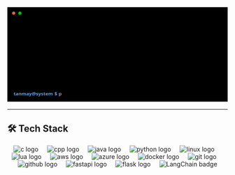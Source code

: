 <div align="center">
  <img src="./assets/terminal.gif" width="600" alt="terminal demo" />
</div>

---

## 🛠️ Tech Stack

<div align="center">
  <img src="https://skillicons.dev/icons?i=c" height="60" alt="c logo" />
  <img width="12" />
  <img src="https://skillicons.dev/icons?i=cpp" height="60" alt="cpp logo" />
  <img width="12" />
  <img src="https://skillicons.dev/icons?i=java" height="60" alt="java logo" />
  <img width="12" />
  <img src="https://skillicons.dev/icons?i=py" height="60" alt="python logo" />
  <img width="12" />
  <img src="https://skillicons.dev/icons?i=linux" height="60" alt="linux logo" />
  <img width="12" />
  <img src="https://skillicons.dev/icons?i=lua" height="60" alt="lua logo" />
  <img width="12" />
  <img src="https://skillicons.dev/icons?i=aws" height="60" alt="aws logo" />
  <img width="12" />
  <img src="https://skillicons.dev/icons?i=azure" height="60" alt="azure logo" />
  <img width="12" />
  <img src="https://skillicons.dev/icons?i=docker" height="60" alt="docker logo" />
  <img width="12" />
  <img src="https://skillicons.dev/icons?i=git" height="60" alt="git logo" />
  <img width="12" />
  <img src="https://skillicons.dev/icons?i=github" height="60" alt="github logo" />
  <img width="12" />
  <img src="https://skillicons.dev/icons?i=fastapi" height="60" alt="fastapi logo" />
  <img width="12" />
  <img src="https://skillicons.dev/icons?i=flask" height="60" alt="flask logo" />
  <img width="12" />
  <img src="https://img.shields.io/badge/LangChain-%2300A67E?style=for-the-badge&logo=OpenAI&logoColor=white" height="35" alt="LangChain badge" />
</div>
